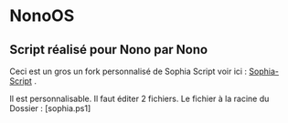 # NonoOS

## Script réalisé pour Nono par Nono


Ceci est un gros un fork personnalisé de Sophia Script voir ici : [Sophia-Script](https://github.com/farag2/Sophia-Script-for-Windows) .

Il est personnalisable. Il faut éditer 2 fichiers. Le fichier à la racine du Dossier : [sophia.ps1]